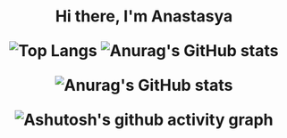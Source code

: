 <h1 align="center">Hi there, I'm Anastasya 

  ![Top Langs](https://github-readme-stats.vercel.app/api/top-langs/?username=anasty223&layout=compact)
![Anurag's GitHub stats](https://github-readme-stats.vercel.app/api?username=anasty223)

  ![Anurag's GitHub stats](https://github-readme-stats.vercel.app/api?username=anasty223)
  
  
   ![Ashutosh's github activity graph](https://activity-graph.herokuapp.com/graph?username=anasty223) 

